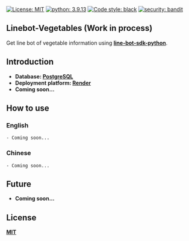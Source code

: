 [![License: MIT](https://img.shields.io/badge/License-MIT-blue.svg?style=flat-square)](https://opensource.org/licenses/MIT)
[![python: 3.9.13](https://img.shields.io/badge/python-v3.9.13-blue?style=flat-square&logo=python)](https://www.python.org/downloads/release/python-3810/)
[![Code style: black](https://img.shields.io/badge/code%20style-black-000000.svg)](https://github.com/psf/black)
[![security: bandit](https://img.shields.io/badge/security-bandit-yellow.svg)](https://github.com/PyCQA/bandit)

## Linebot-Vegetables (Work in process)
Get line bot of vegetable information using **[line-bot-sdk-python](https://github.com/line/line-bot-sdk-python)**.

## Introduction
- **Database: [PostgreSQL](https://www.postgresql.org/)**
- **Deployment platform: [Render](https://render.com/)**
- **Coming soon...**

## How to use

### English
```
- Coming soon...
```

### Chinese
```
- Coming soon...
```
## Future
- **Coming soon...**

## License
**[MIT](https://opensource.org/licenses/MIT)**